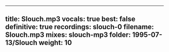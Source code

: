 
---
title: Slouch.mp3
vocals: true
best: false
definitive: true
recordings: slouch-0
filename: Slouch.mp3
mixes: slouch-mp3
folder: 1995-07-13/Slouch
weight: 10
---
